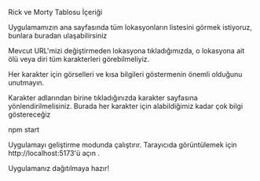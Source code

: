 Rick ve Morty Tablosu İçeriği

Uygulamamızın ana sayfasında tüm lokasyonların listesini görmek istiyoruz, bunlara buradan ulaşabilirsiniz

Mevcut URL'mizi değiştirmeden lokasyona tıkladığımızda, o lokasyona ait ölü veya diri tüm karakterleri görebilmeliyiz.

Her karakter için görselleri ve kısa bilgileri göstermenin önemli olduğunu unutmayın.

Karakter adlarından birine tıkladığınızda karakter sayfasına yönlendirilmelisiniz. Burada her karakter için alabildiğimiz kadar çok bilgi göstereceğiz

npm start

Uygulamayı geliştirme modunda çalıştırır. Tarayıcıda görüntülemek için http://localhost:5173'ü açın .

Uygulamanız dağıtılmaya hazır!
